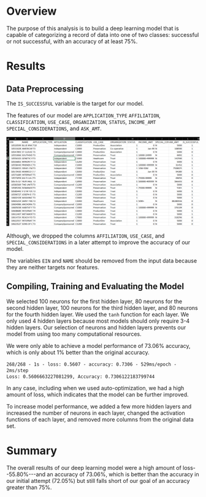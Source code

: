 # Overview
The purpose of this analysis is to build a deep learning model that is capable of categorizing a record of data into one of two classes: successful or not successful, with an accuracy of at least 75%. 

# Results
## Data Preprocessing
<!-- What variable(s) are the targets for your model? -->
The `IS_SUCCESSFUL` variable is the target for our model. 
<!-- What variable(s) are the features for your model? -->
The features of our model are `APPLICATION_TYPE`	`AFFILIATION`, `CLASSIFICATION`, `USE_CASE`, `ORGANIZATION`, `STATUS`, `INCOME_AMT`	`SPECIAL_CONSIDERATIONS`, and `ASK_AMT`. 

![origial data set](images/1.png)

Although, we dropped the columns `AFFILIATION`, `USE_CASE`, and `SPECIAL_CONSIDERATIONS` in a later attempt to improve the accuracy of our model. 

<!-- What variable(s) should be removed from the input data because they are neither targets nor features? -->
The variables `EIN` and `NAME` should be removed from the input data because they are neither targets nor features. 
## Compiling, Training and Evaluating the Model
<!-- How many neurons, layers, and activation functions did you select for your neural network model, and why? -->
We selected 100 neurons for the first hidden layer, 80 neurons for the second hidden layer, 100 neurons for the third hidden layer, and 80 neurons for the fourth hidden layer. We used the `tanh` function for each layer. We only used 4 hidden layers because most models should only require 3-4 hidden layers. Our selection of neurons and hidden layers prevents our model from using too many computational resources. 

<!-- Were you able to achieve the target model performance? -->
We were only able to achieve a model performance of 73.06% accuracy, which is only about 1% better than the original accuracy. 
```
268/268 - 1s - loss: 0.5607 - accuracy: 0.7306 - 529ms/epoch - 2ms/step
Loss: 0.5606663227081299, Accuracy: 0.7306122183799744
```
In any case, including when we used auto-optimization, we had a high amount of loss, which indicates that the model can be further improved. 

<!-- What steps did you take in your attempts to increase model performance? -->
To increase model performance, we added a few more hidden layers and increased the number of neurons in each layer, changed the activation functions of each layer, and removed more columns from the original data set. 

# Summary
<!-- Summarize the overall results of the deep learning model. Include a recommendation for how a different model could solve this classification problem, and then explain your recommendation. -->
The overall results of our deep learning model were a high amount of loss--55.80%---and an accuracy of 73.06%, which is better than the accuracy in our initial attempt (72.05%) but still falls short of our goal of an accuracy greater than 75%. 